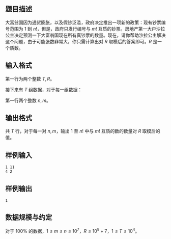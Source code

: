 ## 题目描述

大富翁国因为通货膨胀，以及假钞泛滥，政府决定推出一项新的政策：现有钞票编号范围为 $1$ 到 $n!$，但是，政府只发行编号与 $m!$ 互质的钞票。房地产第一大户沙拉公主决定预测一下大富翁国现在所有真钞票的数量。现在，请你帮助沙拉公主解决这个问题，由于可能张数非常大，你只需计算出对 $R$ 取模后的答案即可。$R$ 是一个质数。

## 输入格式

第一行为两个整数 $T,R$。

接下来有 $T$ 组数据，对于每一组数据：

第一行两个整数 $n,m$。

## 输出格式

共 $T$ 行，对于每一对 $n,m$，输出 $1$ 至 $n!$ 中与 $m!$ 互质的数的数量对 $R$ 取模后的值。

## 样例输入

```plain
1 11
4 2
```

## 样例输出

```plain
1
```

## 数据规模与约定

对于 $100\%$ 的数据，$1\leq m\leq n\leq 10^7$，$R\leq 10^9+7$，$1\leq T\leq 10^4$。

